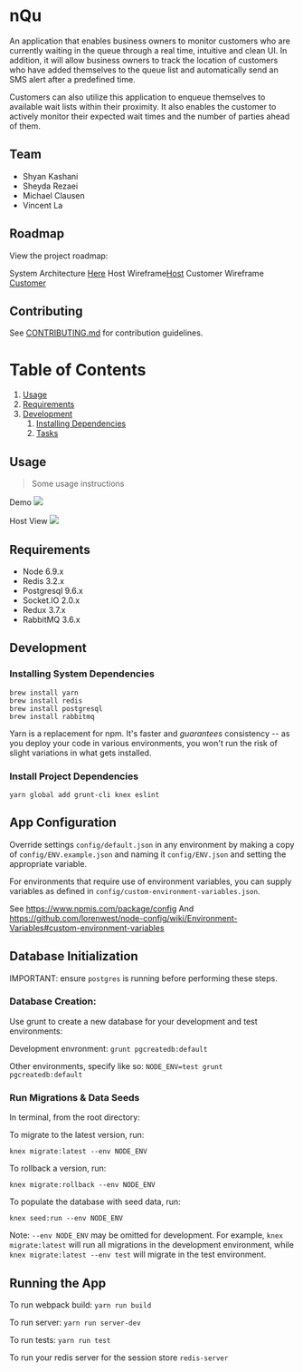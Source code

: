 # nQu

An application that enables business owners to monitor customers who are currently waiting in the queue through a real time, intuitive and clean UI.  In addition, it will allow business owners to track the location of customers who have added themselves to the queue list and automatically send an SMS alert after a predefined time.

Customers can also utilize this application to enqueue themselves to available wait lists within their proximity. It also enables the customer to actively monitor their expected wait times and the number of parties ahead of them.

## Team

- Shyan Kashani
- Sheyda Rezaei
- Michael Clausen
- Vincent La

## Roadmap

View the project roadmap:

System Architecture [Here](https://drive.google.com/open?id=0B2MVZ2bkuc1oMDljVm5VdXlQTzg)
Host Wireframe[Host](https://drive.google.com/open?id=0B2MVZ2bkuc1ocFVSajlpV01WSDg)
Customer Wireframe [Customer](https://drive.google.com/open?id=0B2MVZ2bkuc1oQnRkbFFuS3FHTk0)
## Contributing

See [CONTRIBUTING.md](CONTRIBUTING.md) for contribution guidelines.

# Table of Contents

1. [Usage](#Usage)
1. [Requirements](#requirements)
1. [Development](#development)
    1. [Installing Dependencies](#installing-dependencies)
    1. [Tasks](#tasks)

## Usage

> Some usage instructions

Demo
![](http://i.imgur.com/G0Dvfos.gif?raw=true)

Host View
![](http://i.imgur.com/mB5M539.gif?raw=true)


## Requirements

- Node 6.9.x
- Redis 3.2.x
- Postgresql 9.6.x
- Socket.IO 2.0.x
- Redux 3.7.x
- RabbitMQ 3.6.x

## Development

### Installing System Dependencies

```
brew install yarn
brew install redis
brew install postgresql
brew install rabbitmq
```

Yarn is a replacement for npm. It's faster and *guarantees* consistency -- as you deploy your code in various environments, you won't run the risk of slight variations in what gets installed.

### Install Project Dependencies

```
yarn global add grunt-cli knex eslint
```

## App Configuration

Override settings `config/default.json` in any environment by making a copy of `config/ENV.example.json` and naming it `config/ENV.json` and setting the appropriate variable. 

For environments that require use of environment variables, you can supply variables as defined in `config/custom-environment-variables.json`.

See https://www.npmjs.com/package/config
And https://github.com/lorenwest/node-config/wiki/Environment-Variables#custom-environment-variables

## Database Initialization

IMPORTANT: ensure `postgres` is running before performing these steps.

### Database Creation:

Use grunt to create a new database for your development and test environments:

Development envronment: `grunt pgcreatedb:default`

Other environments, specify like so: `NODE_ENV=test grunt pgcreatedb:default`

### Run Migrations & Data Seeds

In terminal, from the root directory:

To migrate to the latest version, run:

`knex migrate:latest --env NODE_ENV`

To rollback a version, run:

`knex migrate:rollback --env NODE_ENV`

To populate the database with seed data, run:

`knex seed:run --env NODE_ENV`

Note: `--env NODE_ENV` may be omitted for development. For example, `knex migrate:latest` will run all migrations in the development environment, while `knex migrate:latest --env test` will migrate in the test environment.

## Running the App

To run webpack build: `yarn run build`

To run server: `yarn run server-dev`

To run tests: `yarn run test`

To run your redis server for the session store `redis-server`


